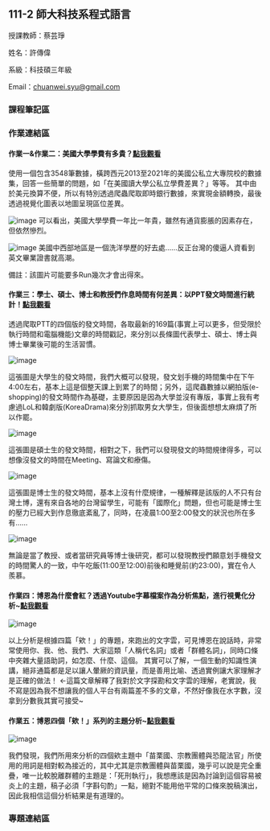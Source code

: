 ## 111-2 師大科技系程式語言
授課教師：蔡芸琤</p>
姓名：許傳偉</p>
系級：科技碩三年級</p>
Email：<chuanwei.syu@gmail.com></p>
### 課程筆記區
### 作業連結區
#### 作業一&作業二：美國大學學費有多貴？[點我觀看](https://github.com/ChuanWeiSYU/PL/blob/main/HomeWork_1/HW1_60971032H.ipynb)
使用一個包含3548筆數據，橫跨西元2013至2021年的美國公私立大專院校的數據集，回答一些簡單的問題，如「在美國讀大學公私立學費差異？」等等。
其中由於美元換算不便，所以有特別透過爬蟲爬取即時銀行數據，來實現金額轉換，最後透過視覺化圖表以地圖呈現區位差異。</p>
![image](https://github.com/ChuanWeiSYU/PL/blob/main/HomeWork_1/plot1.png)
可以看出，美國大學學費一年比一年貴，雖然有通貨膨脹的因素存在，但依然慘烈。</p>
![image](https://github.com/ChuanWeiSYU/PL/blob/main/HomeWork_1/plot2.png)
美國中西部地區是一個洗洋學歷的好去處……反正台灣的傻逼人資看到英文畢業證書就高潮。</p>
備註：該圖片可能要多Run幾次才會出得來。
#### 作業三：學士、碩士、博士和教授們作息時間有何差異：以PPT發文時間進行統計！[點我觀看](https://github.com/ChuanWeiSYU/PL/blob/main/HomeWork_3/HW3_60971032H.ipynb)
透過爬取PTT的四個版的發文時間，各取最新的169篇(事實上可以更多，但受限於執行時間和電腦機能)文章的時間戳記，來分別以長條圖代表學士、碩士、博士與博士畢業後可能的生活習慣。</p>
![image](https://github.com/ChuanWeiSYU/PL/blob/main/HomeWork_3/%E5%AD%B8%E5%A3%AB%E6%AC%A1%E6%95%B8%E5%88%86%E9%85%8D.png)</p>
這張圖是大學生的發文時間，我們大概可以發現，發文划手機的時間集中在下午4:00左右，基本上這是個整天課上到累了的時間；另外，這爬蟲數據以網拍版(e-shopping)的發文時間作為基礎，主要原因是因為大學並沒有專版，事實上我有考慮過LoL和韓劇版(KoreaDrama)來分別抓取男女大學生，但後面想想太麻煩了所以作罷。</p>
![image](https://github.com/ChuanWeiSYU/PL/blob/main/HomeWork_3/%E7%A2%A9%E5%A3%AB%E6%AC%A1%E6%95%B8%E5%88%86%E9%85%8D.png)</p>
這張圖是碩士生的發文時間，相對之下，我們可以發現發文的時間規律得多，可以想像沒發文的時間在Meeting、寫論文和療傷。</p>
![image](https://github.com/ChuanWeiSYU/PL/blob/main/HomeWork_3/%E5%8D%9A%E5%A3%AB%E6%AC%A1%E6%95%B8%E5%88%86%E9%85%8D.png)</p>
這張圖是博士生的發文時間，基本上沒有什麼規律，一種解釋是該版的人不只有台灣土博，還有來自各地的台灣留學生，可能有「國際化」問題，但也可能是博士生的壓力已經大到作息徹底紊亂了，同時，在凌晨1:00至2:00發文的狀況也所在多有……</p>
![image](https://github.com/ChuanWeiSYU/PL/blob/main/HomeWork_3/%E5%8D%9A%E5%A3%AB%E5%BE%8C%E6%AC%A1%E6%95%B8%E5%88%86%E9%85%8D.png)</p>
無論是當了教授、或者當研究員等博士後研究，都可以發現教授們願意划手機發文的時間驚人的一致，中午吃飯(11:00至12:00)前後和睡覺前(約23:00)，實在令人羨慕。</p>
#### 作業四：博恩為什麼會紅？透過Youtube字幕檔案作為分析焦點，進行視覺化分析~[點我觀看](https://github.com/ChuanWeiSYU/PL/blob/main/HomeWork_4/HW4_60971032H.ipynb)
![image](https://github.com/ChuanWeiSYU/PL/blob/main/HomeWork_4/%E8%BC%B8%E5%87%BA%E6%AA%94%E6%A1%88.png)</p>
以上分析是根據四篇「欸！」的專題，來跑出的文字雲，可見博恩在說話時，非常常使用你、我、他、我們、大家這類「人稱代名詞」或者「群體名詞」，同時口條中夾雜大量語助詞，如怎麼、什麼、這個。
其實可以了解，一個生動的知識性演講，絕非通篇都是足以讓人暈厥的資訊量，而是善用比喻、透過實例讓大家理解才是正確的做法！
←這篇文章解釋了我對於文字探勘和文字雲的理解，老實說，我不寫是因為我不想讓我的個人平台有兩篇差不多的文章，不然好像我在水字數，沒拿到分數我其實可接受~
#### 作業五：博恩四個「欸！」系列的主題分析~[點我觀看](https://github.com/ChuanWeiSYU/PL/blob/main/HomeWork_5/HW5_60971032H.ipynb)
![image](https://github.com/ChuanWeiSYU/PL/blob/main/HomeWork_5/HW5_output.png)</p>
我們發現，我們所用來分析的四個欸主題中「苗栗國、宗教團體與恐龍法官」所使用的用詞是相對較為接近的，其中尤其是宗教團體與苗栗國，幾乎可以說是完全重疊，唯一比較脫離群體的主題是：「死刑執行」，我想應該是因為討論到這個容易被炎上的主題，稿子必須「字斟句酌」一點，絕對不能用他平常的口條來脫稿演出，因此我相信這個分析結果是有道理的。
### 專題連結區
